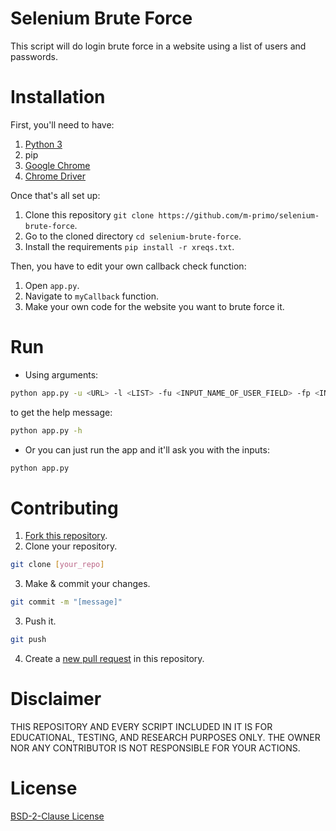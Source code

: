 # Selenium Brute Force
This script will do login brute force in a website using a list of users and passwords.


# Installation
First, you'll need to have:
1. [Python 3](https://www.python.org/downloads/)
2. pip
3. [Google Chrome](https://www.google.com/chrome/)
4. [Chrome Driver](https://chromedriver.chromium.org/downloads)

Once that's all set up:

1. Clone this repository ```git clone https://github.com/m-primo/selenium-brute-force```.
2. Go to the cloned directory ```cd selenium-brute-force```.
3. Install the requirements ```pip install -r xreqs.txt```.

Then, you have to edit your own callback check function:
1. Open `app.py`.
2. Navigate to `myCallback` function.
3. Make your own code for the website you want to brute force it.


# Run
- Using arguments:
```bash
python app.py -u <URL> -l <LIST> -fu <INPUT_NAME_OF_USER_FIELD> -fp <INPUT_NAME_OF_PASSWORD_FIELD> -fl <INPUT_NAME_OF_LOGIN_BUTTON>
```
to get the help message:
```bash
python app.py -h
```
- Or you can just run the app and it'll ask you with the inputs:
```bash
python app.py
```


# Contributing
1. [Fork this repository](https://github.com/m-primo/selenium-brute-force/fork).
2. Clone your repository.
```bash
git clone [your_repo]
```
3. Make & commit your changes.
```bash
git commit -m "[message]"
```
3. Push it.
```bash
git push
```
4. Create a [new pull request](https://github.com/m-primo/selenium-brute-force/pulls) in this repository.


# Disclaimer
THIS REPOSITORY AND EVERY SCRIPT INCLUDED IN IT IS FOR EDUCATIONAL, TESTING, AND RESEARCH PURPOSES ONLY. THE OWNER NOR ANY CONTRIBUTOR IS NOT RESPONSIBLE FOR YOUR ACTIONS.


# License
[BSD-2-Clause License](LICENSE)